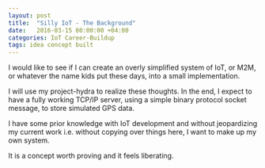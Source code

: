```yaml
---
layout: post
title:  "Silly IoT - The Background"
date:   2016-03-15 00:00:00 +04:00
categories: IoT Career-Buildup
tags: idea concept built
---
```


I would like to see if I can create an overly simplified system of IoT, or M2M, or whatever the name kids put these days, into a small implementation.

I will use my project-hydra to realize these thoughts. In the end, I expect to have a fully working TCP/IP server, using a simple binary protocol socket message, to store simulated GPS data.

I have some prior knowledge with IoT development and without jeopardizing my current work i.e. without copying over things here, I want to make up my own system. 

It is a concept worth proving and it feels liberating.

